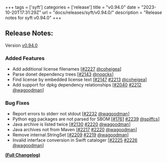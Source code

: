 +++
tags = ['syft']
categories = ['release']
title = "v0.94.0"
date = "2023-10-20T17:31:29Z"
url = "docs/releases/syft/v0.94.0/"
description = "Release notes for syft v0.94.0"
+++

## Release Notes:
Version [v0.94.0](https://github.com/anchore/syft/releases/tag/v0.94.0)

### Added Features

- Add additional license filenames [[#2227](https://github.com/anchore/syft/pull/2227) [@coheigea](https://github.com/coheigea)]
- Parse donet dependency trees [[#2143](https://github.com/anchore/syft/pull/2143) [@noqcks](https://github.com/noqcks)]
- Find license by embedded license text [[#2147](https://github.com/anchore/syft/issues/2147) [#2213](https://github.com/anchore/syft/pull/2213) [@coheigea](https://github.com/coheigea)]
- Add support for dpkg dependency relationships [[#2040](https://github.com/anchore/syft/issues/2040) [#2212](https://github.com/anchore/syft/pull/2212) [@wagoodman](https://github.com/wagoodman)]

### Bug Fixes

- Report errors to stderr not stdout [[#2232](https://github.com/anchore/syft/pull/2232) [@wagoodman](https://github.com/wagoodman)]
- Python egg packages are not parsed for SBOM [[#1761](https://github.com/anchore/syft/issues/1761) [#2239](https://github.com/anchore/syft/pull/2239) [@spiffcs](https://github.com/spiffcs)]
- Java archive is listed twice [[#2130](https://github.com/anchore/syft/issues/2130) [#2220](https://github.com/anchore/syft/pull/2220) [@wagoodman](https://github.com/wagoodman)]
- Java archives not from Maven [[#2217](https://github.com/anchore/syft/issues/2217) [#2220](https://github.com/anchore/syft/pull/2220) [@wagoodman](https://github.com/wagoodman)]
- Remove internal.StringSet [[#2209](https://github.com/anchore/syft/issues/2209) [#2219](https://github.com/anchore/syft/pull/2219) [@wagoodman](https://github.com/wagoodman)]
- Invalid interface conversion in Swift cataloger [[#2225](https://github.com/anchore/syft/issues/2225) [#2226](https://github.com/anchore/syft/pull/2226) [@wagoodman](https://github.com/wagoodman)]

**[(Full Changelog)](https://github.com/anchore/syft/compare/v0.93.0...v0.94.0)**
